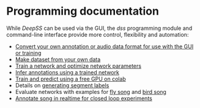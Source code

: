 # Programming documentation
While _DeepSS_ can be used via the GUI, the _dss_ programming module and command-line interface provide more control, flexibility and automation:

- [Convert your own annotation or audio data format for use with the GUI or training](convert)
- [Make dataset from your own data](make_ds_notebook)
- [Train a network and optimize network parameters](train)
- [Infer annotations using a trained network](predict)
- [Train and predict using a free GPU on colab](colab)
- Details on [generating segment labels](label_segments)
- Evaluate networks with examples for [fly song](evaluate_fly) and [bird song](evaluate_bird)
- [Annotate song in realtime for closed loop experiments](realtime)